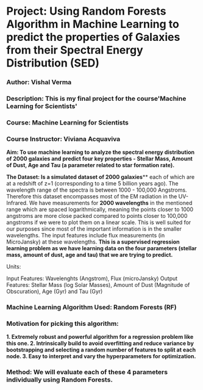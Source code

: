 
# Project: Using Random Forests Algorithm in Machine Learning to predict the properties of Galaxies from their Spectral Energy Distribution (SED)
### Author: Vishal Verma

### Description: This is my final project for the course'Machine Learning for Scientists'

### Course: Machine Learning for Scientists
### Course Instructor: Viviana Acquaviva

**Aim: To use machine learning to analyze the spectral energy distribution of 2000 galaxies and predict four key properties - Stellar Mass, Amount of Dust, Age and Tau (a parameter related to star formation rate).**

**The Dataset: Is a simulated dataset of 2000 galaxies**** each of which are at a redshift of z=1 (corresponding to a time 5 billion years ago). The wavelength range of the spectra is between 1000 - 100,000 Angstroms. Therefore this dataset encompasses most of the EM radiation in the UV-Infrared. We have measurements for **2000 wavelengths** in the mentioned range which are spaced logarithmically, meaning the points closer to 1000 angstroms are more close packed compared to points closer to 100,000 angstroms if we were to plot them on a linear scale. This is well suited for our purposes since most of the important information is in the smaller wavelengths. The input features include flux measurements (in MicroJansky) at these wavelengths. **This is a supervised regression learning problem as we have learning data on the four parameters (stellar mass, amount of dust, age and tau) that we are trying to predict.**

Units: 

Input Features: Wavelenghts (Angstrom), Flux (microJansky)
Output Features: Stellar Mass (log Solar Masses), Amount of Dust (Magnitude of Obscuration), Age (Gyr) and Tau (Gyr)

### Machine Learning Algorithm Used: Random Forests (RF)

### Motivation for picking this algorithm:
    
**1. Extremely robust and powerful algorithm for a regression problem like this one.
2. Intrinsically build to avoid overfitting and reduce variance by bootstrapping and selecting a random number of features to split at each node.
3. Easy to interpret and vary the hyperparameters for optimization.**



### Method: We will evaluate each of these 4 parameters individually using Random Forests.
